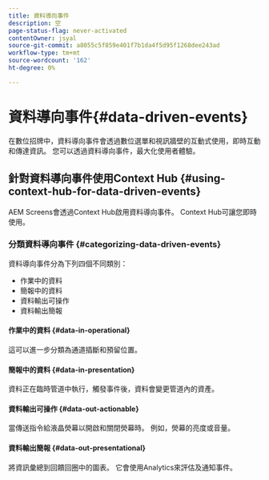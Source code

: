 ```yaml
---
title: 資料導向事件
description: 空
page-status-flag: never-activated
contentOwner: jsyal
source-git-commit: a8055c5f859e401f7b1da4f5d95f1268dee243ad
workflow-type: tm+mt
source-wordcount: '162'
ht-degree: 0%

---
```



# 資料導向事件{#data-driven-events}

在數位招牌中，資料導向事件會透過數位選單和視訊牆壁的互動式使用，即時互動和傳達資訊。 您可以透過資料導向事件，最大化使用者體驗。

## 針對資料導向事件使用Context Hub {#using-context-hub-for-data-driven-events}

AEM Screens會透過Context Hub啟用資料導向事件。 Context Hub可讓您即時使用。

### 分類資料導向事件 {#categorizing-data-driven-events}

資料導向事件分為下列四個不同類別：

* 作業中的資料
* 簡報中的資料
* 資料輸出可操作
* 資料輸出簡報

#### 作業中的資料 {#data-in-operational}

這可以進一步分類為通道插斷和預留位置。

#### 簡報中的資料 {#data-in-presentation}

資料正在臨時管道中執行，觸發事件後，資料會變更管道內的資產。

#### 資料輸出可操作 {#data-out-actionable}

當傳送指令給液晶熒幕以開啟和關閉熒幕時。 例如，熒幕的亮度或音量。

#### 資料輸出簡報 {#data-out-presentational}

將資訊彙總到回饋回圈中的圖表。 它會使用Analytics來評估及通知事件。
